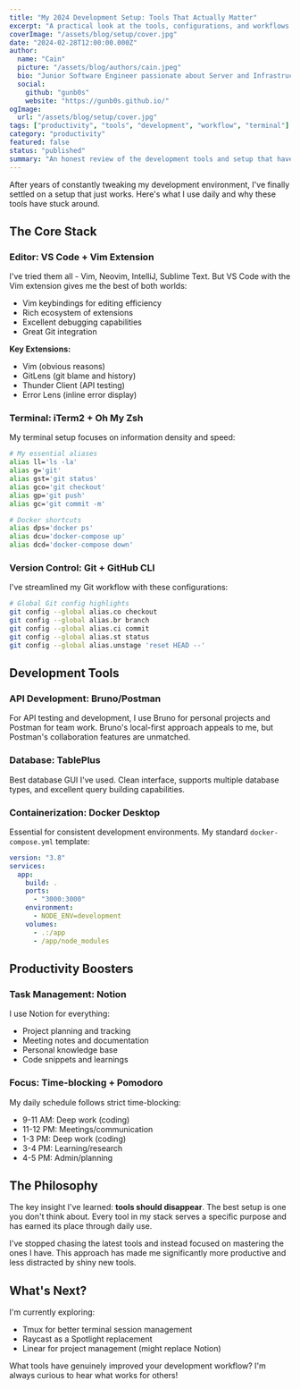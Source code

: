 ```yaml
---
title: "My 2024 Development Setup: Tools That Actually Matter"
excerpt: "A practical look at the tools, configurations, and workflows that have made me more productive as a developer."
coverImage: "/assets/blog/setup/cover.jpg"
date: "2024-02-28T12:00:00.000Z"
author:
  name: "Cain"
  picture: "/assets/blog/authors/cain.jpeg"
  bio: "Junior Software Engineer passionate about Server and Infrastructure Engineering"
  social:
    github: "gunb0s"
    website: "https://gunb0s.github.io/"
ogImage:
  url: "/assets/blog/setup/cover.jpg"
tags: ["productivity", "tools", "development", "workflow", "terminal"]
category: "productivity"
featured: false
status: "published"
summary: "An honest review of the development tools and setup that have genuinely improved my daily coding experience."
---
```


After years of constantly tweaking my development environment, I've finally settled on a setup that just works. Here's what I use daily and why these tools have stuck around.

## The Core Stack

### Editor: VS Code + Vim Extension

I've tried them all - Vim, Neovim, IntelliJ, Sublime Text. But VS Code with the Vim extension gives me the best of both worlds:

- Vim keybindings for editing efficiency
- Rich ecosystem of extensions
- Excellent debugging capabilities
- Great Git integration

**Key Extensions:**

- Vim (obvious reasons)
- GitLens (git blame and history)
- Thunder Client (API testing)
- Error Lens (inline error display)

### Terminal: iTerm2 + Oh My Zsh

My terminal setup focuses on information density and speed:

```bash
# My essential aliases
alias ll='ls -la'
alias g='git'
alias gst='git status'
alias gco='git checkout'
alias gp='git push'
alias gc='git commit -m'

# Docker shortcuts
alias dps='docker ps'
alias dcu='docker-compose up'
alias dcd='docker-compose down'
```

### Version Control: Git + GitHub CLI

I've streamlined my Git workflow with these configurations:

```bash
# Global Git config highlights
git config --global alias.co checkout
git config --global alias.br branch
git config --global alias.ci commit
git config --global alias.st status
git config --global alias.unstage 'reset HEAD --'
```

## Development Tools

### API Development: Bruno/Postman

For API testing and development, I use Bruno for personal projects and Postman for team work. Bruno's local-first approach appeals to me, but Postman's collaboration features are unmatched.

### Database: TablePlus

Best database GUI I've used. Clean interface, supports multiple database types, and excellent query building capabilities.

### Containerization: Docker Desktop

Essential for consistent development environments. My standard `docker-compose.yml` template:

```yaml
version: "3.8"
services:
  app:
    build: .
    ports:
      - "3000:3000"
    environment:
      - NODE_ENV=development
    volumes:
      - .:/app
      - /app/node_modules
```

## Productivity Boosters

### Task Management: Notion

I use Notion for everything:

- Project planning and tracking
- Meeting notes and documentation
- Personal knowledge base
- Code snippets and learnings

### Focus: Time-blocking + Pomodoro

My daily schedule follows strict time-blocking:

- 9-11 AM: Deep work (coding)
- 11-12 PM: Meetings/communication
- 1-3 PM: Deep work (coding)
- 3-4 PM: Learning/research
- 4-5 PM: Admin/planning

## The Philosophy

The key insight I've learned: **tools should disappear**. The best setup is one you don't think about. Every tool in my stack serves a specific purpose and has earned its place through daily use.

I've stopped chasing the latest tools and instead focused on mastering the ones I have. This approach has made me significantly more productive and less distracted by shiny new tools.

## What's Next?

I'm currently exploring:

- Tmux for better terminal session management
- Raycast as a Spotlight replacement
- Linear for project management (might replace Notion)

What tools have genuinely improved your development workflow? I'm always curious to hear what works for others!
